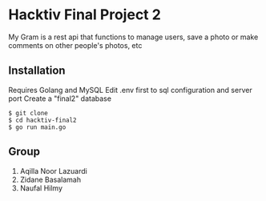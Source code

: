 # Hacktiv Final Project 2

My Gram is a rest api that functions to manage users, save a photo or make comments on other people's photos, etc

## Installation

Requires Golang and MySQL
Edit .env first to sql configuration and server port
Create a "final2" database

```
$ git clone
$ cd hacktiv-final2
$ go run main.go
```

## Group

1. Aqilla Noor Lazuardi
2. Zidane Basalamah
3. Naufal Hilmy
